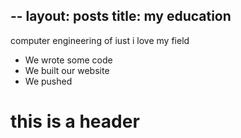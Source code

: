 --
layout: posts
title: my education
---
computer engineering of iust
i love my field





- We wrote some code
- We built our website
- We pushed

# this is a header
